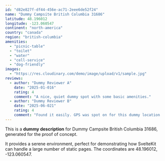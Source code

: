 ```yaml
---
id: "d82e827f-df44-456e-ac71-2eee6de52f24"
name: "Dummy Campsite British Columbia 31686"
latitude: 48.196012
longitude: -123.060547
continent: "north-america"
country: "canada"
region: "british-columbia"
amenities:
  - "picnic-table"
  - "toilet"
  - "water"
  - "cell-service"
  - "dog-friendly"
images:
  - "https://res.cloudinary.com/demo/image/upload/v1/sample.jpg"
reviews:
  - author: "Dummy Reviewer A"
    date: "2025-01-016"
    rating: 4
    comment: "A nice, quiet dummy spot with some basic amenities."
  - author: "Dummy Reviewer B"
    date: "2025-06-021"
    rating: 4
    comment: "Found it easily. GPS was spot on for this dummy location."
---
```


This is a **dummy description** for Dummy Campsite British Columbia 31686, generated for the proof of concept.

It provides a serene environment, perfect for demonstrating how SvelteKit can handle a large number of static pages. The coordinates are 48.196012, -123.060547.

